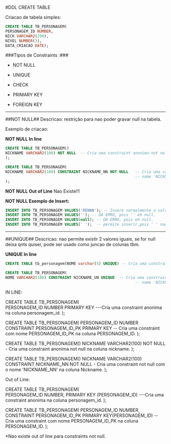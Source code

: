 #DDL CREATE TABLE

Criacao de tabela simples:

``` SQL
CREATE TABLE TB_PERSONAGEM(
PERSONAGEM_ID NUMBER,
NICK VARCHAR2(250),
NIVEL NUMBER(3),
DATA_CRIACAO DATE);
```

###Tipos de Constraints :###

* NOT NULL

* UNIQUE

* CHECK

* PRIMARY KEY

* FOREIGN KEY

----------------------------------
##NOT NULL##
Descricao:  restrição para nao poder gravar null na tabela.

Exemplo de criacao:

**NOT NULL In line**
```SQL
CREATE TABLE TB_PERSONAGEM()
NICKNAME VARCHAR2(100) NOT NULL  -- Cria uma constraint anonima not null na coluna nickname.
);

CREATE TABLE TB_PERSONAGEM(
NICKNAME VARCHAR2(100) CONSTRAINT NICKNAME_NN NOT NULL   -- Cria uma constraint not null com o 
                                                         -- nome 'NICKNAME_NN' na coluna Nickname.
);
```

**NOT NULL Out of Line**
Nao Existe!!!

**NOT NULL Exemplo de Insert:**
```SQL
INSERT INTO TB_PERSONAGEM VALUES('RENAN'); -- Insere normalmente o valor 'Renan';
INSERT INTO TB_PERSONAGEM VALUES(''); -- DA ERRO, pois '' eh null.
INSERT INTO TB_PERSONAGEM VALUES(null); -- DA ERRO, pois eh null.
INSERT INTO TB_PERSONAGEM VALUES(' ');  -- permite inserir,pois ' ' nao eh null.
```

------------------------------------------------------------------------------------------
##UNIQUE##
Descricao: nao permite existir 2 valores iguais, se for null deixa qnts quiser, pode ser usado como juncao de colunas tbm.

**UNIQUE In line**
```SQL
CREATE TABLE tb_personagem(NOME varchar(5) UNIQUE) -- Cria uma constraint anonima unique na coluna NOME;

CREATE TABLE TB_PERSONAGEM(
NOME VARCHAR2(100) CONSTRAINT NICKNAME_UN UNIQUE  -- Cria uma constraint UNIQUE com o 
                                                         -- nome 'NICKNAME_UN' na coluna Nickname.

```

















IN LINE:

CREATE TABLE TB_PERSONAGEM(                    
PERSONAGEM_ID NUMBER PRIMARY KEY   ---Cria uma constraint anonima na coluna personagem_id.
);


CREATE TABLE TB_PERSONAGEM(
PERSONAGEM_ID NUMBER CONSTRAINT PERSONAGEM_ID_PK PRIMARY KEY   -- Cria uma constraint com nome PERSONAGEM_ID_PK na coluna PERSONAGEM_ID.
);


CREATE TABLE TB_PERSONAGEM()
NICKNAME VARCHAR2(100) NOT NULL  - Cria uma constraint anonima not null na coluna nickname.
);

CREATE TABLE TB_PERSONAGEM()
NICKNAME VARCHAR2(100) CONSTRAINT NICKNAME_NN NOT NULL   - Cria uma constraint not null com o nome 'NICKNAME_NN' na coluna Nickname.
);




Out of Line:

CREATE TABLE TB_PERSONAGEM(                    
PERSONAGEM_ID NUMBER,
PRIMARY KEY (PERSONAGEM_ID)   ---Cria uma constraint anonima na coluna personagem_id.
);

CREATE TABLE TB_PERSONAGEM(
PERSONAGEM_ID NUMBER,
CONSTRAINT PERSONAGEM_ID_PK PRIMARY KEY(PERSONAGEM_ID) -- Cria uma constraint com nome PERSONAGEM_ID_PK na coluna PERSONAGEM_ID.
);

*Nao existe out of line para constraints not null.
